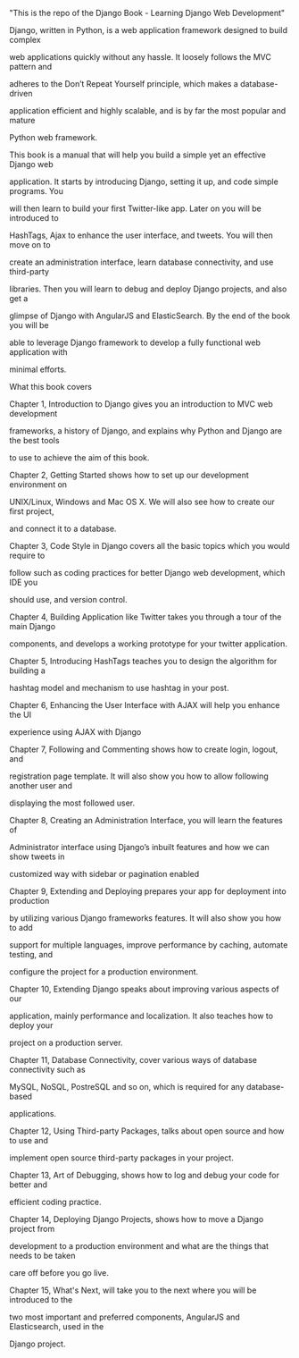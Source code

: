 "This is the repo of the Django Book - Learning Django Web Development"

Django, written in Python, is a web application framework designed to build complex

web applications quickly without any hassle. It loosely follows the MVC pattern and 

adheres to the Don’t Repeat Yourself principle, which makes a database-driven 

application efficient and highly scalable, and is by far the most popular and mature 

Python web framework.

This book is a manual that will help you build a simple yet an effective Django web 

application. It starts by introducing Django, setting it up, and code simple programs. You 

will then learn to build your first Twitter-like app. Later on you will be introduced to 

HashTags, Ajax to enhance the user interface, and tweets. You will then move on to 

create an administration interface, learn database connectivity, and use third-party 

libraries. Then you will learn to debug and deploy Django projects, and also get a 

glimpse of Django with AngularJS and ElasticSearch. By the end of the book you will be 

able to leverage Django framework to develop a fully functional web application with 

minimal efforts. 

What this book covers



Chapter 1, Introduction to Django gives you an introduction to MVC web development 

frameworks, a history of Django, and explains why Python and Django are the best tools 

to use to achieve the aim of this book.



Chapter 2, Getting Started shows how to set up our development environment on 

UNIX/Linux, Windows and Mac OS X. We will also see how to create our first project, 

and connect it to a database.



Chapter 3, Code Style in Django covers all the basic topics which you would require to 

follow such as coding practices for better Django web development, which IDE you 

should use, and version control.



Chapter 4, Building Application like Twitter takes you through a tour of the main Django 

components, and develops a working prototype for your twitter application.



Chapter 5, Introducing HashTags teaches you to design the algorithm for building a 

hashtag model and mechanism to use hashtag in your post.




Chapter 6, Enhancing the User Interface with AJAX will help you enhance the UI 

experience using AJAX with Django



Chapter 7, Following and Commenting shows how to create login, logout, and 

registration page template. It will also show you how to allow following another user and 

displaying the most followed user.



Chapter 8, Creating an Administration Interface, you will learn the features of 

Administrator interface using Django’s inbuilt features and how we can show tweets in 

customized way with sidebar or pagination enabled



Chapter 9, Extending and Deploying prepares your app for deployment into production 

by utilizing various Django frameworks features. It will also show you how to add 

support for multiple languages, improve performance by caching, automate testing, and 

configure the project for a production environment.



Chapter 10, Extending Django speaks about improving various aspects of our 

application, mainly performance and localization. It also teaches how to deploy your 

project on a production server. 



Chapter 11, Database Connectivity, cover various ways of database connectivity such as 

MySQL, NoSQL, PostreSQL and so on, which is required for any database-based 

applications.



Chapter 12, Using Third-party Packages, talks about open source and how to use and 

implement open source third-party packages in your project.



Chapter 13, Art of Debugging, shows how to log and debug your code for better and 

efficient coding practice.



Chapter 14, Deploying Django Projects, shows how to move a Django project from 

development to a production environment and what are the things that needs to be taken 

care off before you go live.



Chapter 15, What's Next, will take you to the next where you will be introduced to the 

two most important and preferred components, AngularJS and Elasticsearch, used in the 

Django project.

